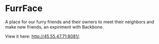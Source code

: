 # FurrFace

A place for our furry friends and their owners to meet their neighbors and make new friends, an expiriment with Backbone.

View it here: http://45.55.47.71:8081/.
